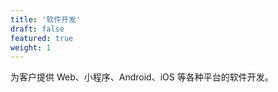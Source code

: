 ```yaml
---
title: '软件开发'
draft: false
featured: true
weight: 1
---
```


为客户提供 Web、小程序、Android、iOS 等各种平台的软件开发。

<!--more-->
